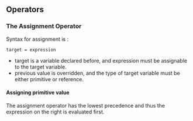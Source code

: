 ## Operators

### The Assignment Operator
Syntax for assignment is :
```
target = expression
```
 - target is a variable declared before, and expression must be assignable to the target variable.
 - previous value is overridden, and the type of target variable must be either primitive or reference.

#### Assigning primitive value
The assignment operator has the lowest precedence and thus the expression on the right is evaluated first.
